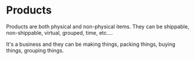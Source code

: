 # Products

Products are both physical and non-physical items.  They can be shippable, non-shippable,
virtual, grouped, time, etc....

It's a business and they can be making things, packing things,
buying things, grouping things.
